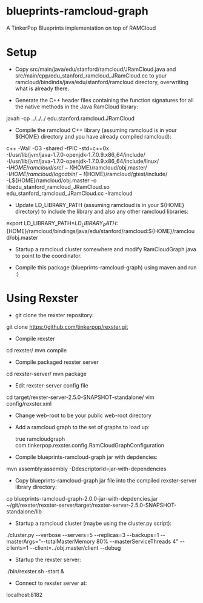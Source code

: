 blueprints-ramcloud-graph
=========================

A TinkerPop Blueprints implementation on top of RAMCloud

Setup
=====
 - Copy src/main/java/edu/stanford/ramcloud/JRamCloud.java and
src/main/cpp/edu_stanford_ramcloud_JRamCloud.cc to your
ramcloud/bindinds/java/edu/stanford/ramcloud directory, overwriting what is
already there.

 - Generate the C++ header files containing the function signatures for all the
native methods in the Java RamCloud library:

javah -cp ../../../ edu.stanford.ramcloud.JRamCloud

 - Compile the ramcloud C++ library (assuming ramcloud is in your ${HOME}
directory and you have already compiled ramcloud):

c++ -Wall -O3 -shared -fPIC -std=c++0x \
  -I/usr/lib/jvm/java-1.7.0-openjdk-1.7.0.9.x86_64/include/ \
  -I/usr/lib/jvm/java-1.7.0-openjdk-1.7.0.9.x86_64/include/linux/ \
  -I${HOME}/ramcloud/src/ -I${HOME}/ramcloud/obj.master/ \
  -I${HOME}/ramcloud/logcabin/ -I${HOME}/ramcloud/gtest/include/ \
  -L${HOME}/ramcloud/obj.master -o libedu_stanford_ramcloud_JRamCloud.so \
  edu_stanford_ramcloud_JRamCloud.cc -lramcloud

 - Update LD_LIBRARY_PATH (assuming ramcloud is in your ${HOME} directory) to
include the library and also any other ramcloud libraries:

export
LD_LIBRARY_PATH=$LD_LIBRARY_PATH:${HOME}/ramcloud/bindings/java/edu/stanford/ramcloud:${HOME}/ramcloud/obj.master

 - Startup a ramcloud cluster somewhere and modify RamCloudGraph.java to point
to the coordinator.

 - Compile this package (blueprints-ramcloud-graph) using maven and run :)

Using Rexster
=============
 - git clone the rexster repository:

git clone https://github.com/tinkerpop/rexster.git

 - Compile rexster

cd rexster/
mvn compile

 - Compile packaged rexster server

cd rexster-server/
mvn package

 - Edit rexster-server config file

cd target/rexster-server-2.5.0-SNAPSHOT-standalone/
vim config/rexster.xml

   - Change web-root to be your public web-root directory

   - Add a ramcloud graph to the set of graphs to load up:

        <graph>
            <graph-enabled>true</graph-enabled>
            <graph-name>ramcloudgraph</graph-name>
            <graph-type>com.tinkerpop.rexster.config.RamCloudGraphConfiguration</graph-type>
        </graph>

 - Compile blueprints-ramcloud-graph jar with depdencies:
 
 mvn assembly:assembly -DdescriptorId=jar-with-dependencies

 - Copy blueprints-ramcloud-graph jar file into the compiled rexster-server
   library directory:

cp blueprints-ramcloud-graph-2.0.0-jar-with-depdencies.jar
~/git/rexster/rexster-server/target/rexster-server-2.5.0-SNAPSHOT-standalone/lib

 - Startup a ramcloud cluster (maybe using the cluster.py script):
 
 ./cluster.py --verbose --servers=5 --replicas=3 --backups=1 --masterArgs="--totalMasterMemory 80% --masterServiceThreads 4" --clients=1 --client=../obj.master/client --debug

 - Startup the rexster server:

./bin/rexster.sh -start &

 - Connect to rexster server at:
 
 localhost:8182
